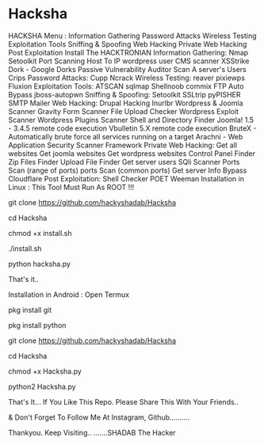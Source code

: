 # Hacksha
HACKSHA Menu :
Information Gathering
Password Attacks
Wireless Testing
Exploitation Tools
Sniffing & Spoofing
Web Hacking
Private Web Hacking
Post Exploitation
Install The HACKTRONIAN
Information Gathering:
Nmap
Setoolkit
Port Scanning
Host To IP
wordpress user
CMS scanner
XSStrike
Dork - Google Dorks Passive Vulnerability Auditor
Scan A server's Users
Crips
Password Attacks:
Cupp
Ncrack
Wireless Testing:
reaver
pixiewps
Fluxion
Exploitation Tools:
ATSCAN
sqlmap
Shellnoob
commix
FTP Auto Bypass
jboss-autopwn
Sniffing & Spoofing:
Setoolkit
SSLtrip
pyPISHER
SMTP Mailer
Web Hacking:
Drupal Hacking
Inurlbr
Wordpress & Joomla Scanner
Gravity Form Scanner
File Upload Checker
Wordpress Exploit Scanner
Wordpress Plugins Scanner
Shell and Directory Finder
Joomla! 1.5 - 3.4.5 remote code execution
Vbulletin 5.X remote code execution
BruteX - Automatically brute force all services running on a target
Arachni - Web Application Security Scanner Framework
Private Web Hacking:
Get all websites
Get joomla websites
Get wordpress websites
Control Panel Finder
Zip Files Finder
Upload File Finder
Get server users
SQli Scanner
Ports Scan (range of ports)
ports Scan (common ports)
Get server Info
Bypass Cloudflare
Post Exploitation:
Shell Checker
POET
Weeman
Installation in Linux :
This Tool Must Run As ROOT !!!

git clone https://github.com/hackyshadab/Hacksha

cd Hacksha

chmod +x install.sh

./install.sh

python hacksha.py

That's it.. 

Installation in Android :
Open Termux

pkg install git

pkg install python

git clone https://github.com/hackyshadab/Hacksha

cd Hacksha

chmod +x Hacksha.py

python2 Hacksha.py


That's It... If You Like This Repo. Please Share This With Your Friends..

& Don't Forget To Follow Me At Instagram, Github.......... 

Thankyou. Keep Visiting..
                         .......SHADAB The Hacker
